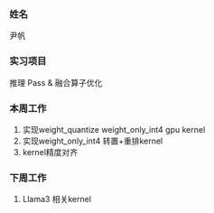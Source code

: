 ### 姓名
尹帆
### 实习项目
推理 Pass & 融合算子优化
### 本周工作

1. 实现weight_quantize weight_only_int4 gpu kernel
2. 实现weight_only_int4 转置+重排kernel
3. kernel精度对齐

### 下周工作

1. Llama3 相关kernel
